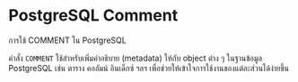 # PostgreSQL Comment

การใช้ COMMENT ใน PostgreSQL

คำสั่ง `COMMENT` ใช้สำหรับเพิ่มคำอธิบาย (metadata) ให้กับ object ต่าง ๆ ในฐานข้อมูล PostgreSQL เช่น ตาราง คอลัมน์ อินเด็กซ์ ฯลฯ เพื่อช่วยให้เข้าใจการใช้งานของแต่ละส่วนได้ง่ายขึ้น
